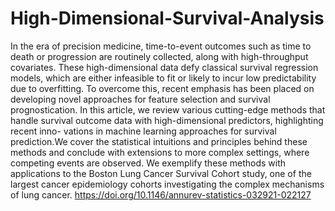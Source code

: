 # High-Dimensional-Survival-Analysis
In the era of precision medicine, time-to-event outcomes such as time to death or progression are routinely collected, along with high-throughput covariates. These high-dimensional data defy classical survival regression models, which are either infeasible to fit or likely to incur low predictability due to overfitting.
To overcome this, recent emphasis has been placed on developing novel approaches for feature selection and survival prognostication.
In this article, we review various cutting-edge methods that handle survival outcome data with high-dimensional predictors, highlighting recent inno-
vations in machine learning approaches for survival prediction.We cover the statistical intuitions and principles behind these methods and conclude with
extensions to more complex settings, where competing events are observed.
We exemplify these methods with applications to the Boston Lung Cancer Survival Cohort study, one of the largest cancer epidemiology cohorts
investigating the complex mechanisms of lung cancer.
https://doi.org/10.1146/annurev-statistics-032921-022127
